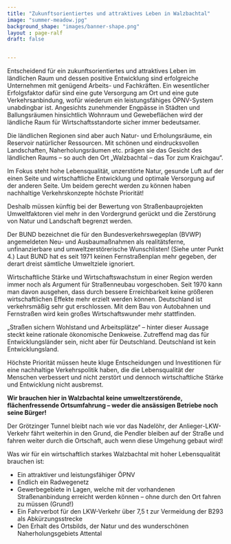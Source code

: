 ```yaml
---
title: "Zukunftsorientiertes und attraktives Leben in Walzbachtal"
image: "summer-meadow.jpg"
background_shape: "images/banner-shape.png"
layout : page-ralf
draft: false


---
```


Entscheidend für ein zukunftsorientiertes und attraktives Leben im ländlichen Raum und dessen positive Entwicklung sind erfolgreiche Unternehmen mit genügend Arbeits- und Fachkräften. Ein wesentlicher Erfolgsfaktor dafür sind eine gute Versorgung am Ort und eine gute Verkehrsanbindung, wofür wiederum ein leistungsfähiges ÖPNV-System unabdingbar ist. Angesichts zunehmender Engpässe in Städten und Ballungsräumen hinsichtlich Wohnraum und Gewebeflächen wird der ländliche Raum für Wirtschaftsstandorte sicher immer bedeutsamer.

Die ländlichen Regionen sind aber auch Natur- und Erholungsräume, ein Reservoir natürlicher Ressourcen. Mit schönen und eindrucksvollen Landschaften, Naherholungsräumen etc. prägen sie das Gesicht des ländlichen Raums – so auch den Ort „Walzbachtal – das Tor zum Kraichgau“.

Im Fokus steht hohe Lebensqualität, unzerstörte Natur, gesunde Luft auf der einen Seite und wirtschaftliche Entwicklung und optimale Versorgung auf der anderen Seite.
Um beidem gerecht werden zu können haben nachhaltige Verkehrskonzepte höchste Priorität!

Deshalb müssen künftig bei der Bewertung von Straßenbauprojekten Umweltfaktoren viel mehr in den Vordergrund gerückt und die Zerstörung von Natur und Landschaft begrenzt werden.

Der BUND bezeichnet die für den Bundesverkehrswegeplan (BVWP) angemeldeten Neu- und Ausbaumaßnahmen als realitätsferne, unfinanzierbare und umweltzerstörerische Wunschlisten! (Siehe unter Punkt 4.)
Laut BUND hat es seit 1971 keinen Fernstraßenplan mehr gegeben, der derart dreist sämtliche Umweltziele ignoriert.

Wirtschaftliche Stärke und Wirtschaftswachstum in einer Region werden immer noch als Argument für Straßenneubau vorgeschoben.
Seit 1970 kann man davon ausgehen, dass durch bessere Erreichbarkeit keine größeren wirtschaftlichen Effekte mehr erzielt werden können. Deutschland ist verkehrsmäßig sehr gut erschlossen. Mit dem Bau von Autobahnen und Fernstraßen wird kein großes Wirtschaftswunder mehr stattfinden.

„Straßen sichern Wohlstand und Arbeitsplätze“ – hinter dieser Aussage steckt keine rationale ökonomische Denkweise. Zutreffend mag das für Entwicklungsländer sein, nicht aber für Deutschland. Deutschland ist kein Entwicklungsland.

Höchste Priorität müssen heute kluge Entscheidungen und Investitionen für eine nachhaltige Verkehrspolitik haben, die die Lebensqualität der Menschen verbessert und nicht zerstört und dennoch wirtschaftliche Stärke und Entwicklung nicht ausbremst.

**Wir brauchen hier in Walzbachtal keine umweltzerstörende, flächenfressende Ortsumfahrung – weder die ansässigen Betriebe noch seine Bürger!**

Der Grötzinger Tunnel bleibt nach wie vor das Nadelöhr,
der Anlieger-LKW-Verkehr fährt weiterhin in den Grund,
die Pendler bleiben auf der Straße und fahren weiter durch die Ortschaft, auch wenn diese Umgehung gebaut wird!

Was wir für ein wirtschaftlich starkes Walzbachtal mit hoher Lebensqualität brauchen ist:

* Ein attraktiver und leistungsfähiger ÖPNV
* Endlich ein Radwegenetz
* Gewerbegebiete in Lagen, welche mit der vorhandenen Straßenanbindung erreicht werden können – ohne durch den Ort fahren zu müssen (Grund!)
* Ein Fahrverbot für den LKW-Verkehr über 7,5 t zur Vermeidung der B293 als Abkürzungsstrecke
* Den Erhalt des Ortsbilds, der Natur und des wunderschönen Naherholungsgebiets Attental

